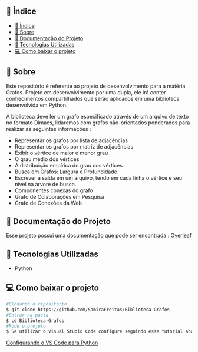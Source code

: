 

## 📜 Índice
- [📜 Índice](#-índice)
- [📝 Sobre](#-sobre)
- [👀 Documentação do Projeto](#-documentação-do-projeto)
- [👾 Tecnologias Utilizadas](#-tecnologias-utilizadas)
- [💻 Como baixar o projeto](#-como-baixar-o-projeto)


## 📝 Sobre 
Este repositório é referente ao projeto de desenvolvimento para a matéria Grafos. Projeto em desenvolvimento por uma dupla, ele irá conter conhecimentos compartilhados que serão aplicados em uma biblioteca desenvolvida em Python.

A biblioteca deve ler um grafo especificado através de um arquivo de texto no formato Dimacs, lidaremos com grafos não-orientados ponderados para realizar as seguintes informações : 
- Representar os grafos  por lista de adjacências 
- Representar os grafos  por matriz de adjacências
- Exibir o vértice de maior e menor grau
- O grau médio dos vértices 
- A distribuição empírica do grau dos vértices.
- Busca em Grafos: Largura e Profundidade 
- Escrever a saída em um arquivo, tendo em cada linha o vértice e seu nível na  árvore de busca.
- Componentes conexas do grafo
- Grafo de Colaborações em Pesquisa
- Grafo de Conexões da Web

## 👀 Documentação do Projeto

Esse projeto possui uma documentação que pode ser encontrada : [Overleaf](https://www.overleaf.com/read/smrfvcfcffwz)


## 👾 Tecnologias Utilizadas 
- Python 
  
## 💻 Como baixar o projeto 

```bash
#Clonando o repositorio 
$ git clone https://github.com/SamiraFreitas/Biblioteca-Grafos
#Entrar na pasta
$ cd Biblioteca-Grafos 
#Rode o projeto 
$ Se utilizar o Visual Studio Code configure seguindo esse tutorial abaixo: 

```
[Configurando o VS Code para Python](https://www.youtube.com/watch?v=ZQ60SJDACuc)
